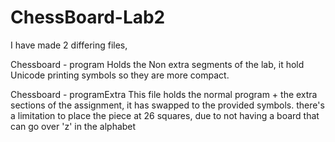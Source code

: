 # ChessBoard-Lab2

I have made 2 differing files,

Chessboard - program
  Holds the Non extra segments of the lab, it hold Unicode printing symbols so they are more compact.
  
  
Chessboard - programExtra
  This file holds the normal program + the extra sections of the assignment, it has swapped to the provided symbols.
  there's a limitation to place the piece at 26 squares, due to not having a board that can go over 'z' in the alphabet
  
